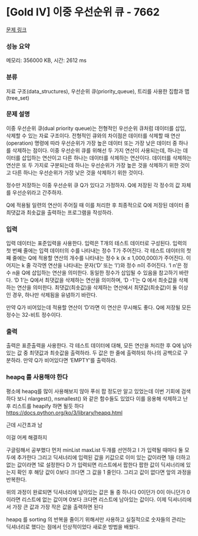 # [Gold IV] 이중 우선순위 큐 - 7662 

[문제 링크](https://www.acmicpc.net/problem/7662) 

### 성능 요약

메모리: 356000 KB, 시간: 2612 ms

### 분류

자료 구조(data_structures), 우선순위 큐(priority_queue), 트리를 사용한 집합과 맵(tree_set)

### 문제 설명

<p>이중 우선순위 큐(dual priority queue)는 전형적인 우선순위 큐처럼 데이터를 삽입, 삭제할 수 있는 자료 구조이다. 전형적인 큐와의 차이점은 데이터를 삭제할 때 연산(operation) 명령에 따라 우선순위가 가장 높은 데이터 또는 가장 낮은 데이터 중 하나를 삭제하는 점이다. 이중 우선순위 큐를 위해선 두 가지 연산이 사용되는데, 하나는 데이터를 삽입하는 연산이고 다른 하나는 데이터를 삭제하는 연산이다. 데이터를 삭제하는 연산은 또 두 가지로 구분되는데 하나는 우선순위가 가장 높은 것을 삭제하기 위한 것이고 다른 하나는 우선순위가 가장 낮은 것을 삭제하기 위한 것이다. </p>

<p>정수만 저장하는 이중 우선순위 큐 Q가 있다고 가정하자. Q에 저장된 각 정수의 값 자체를 우선순위라고 간주하자. </p>

<p>Q에 적용될 일련의 연산이 주어질 때 이를 처리한 후 최종적으로 Q에 저장된 데이터 중 최댓값과 최솟값을 출력하는 프로그램을 작성하라.</p>

### 입력 

 <p>입력 데이터는 표준입력을 사용한다. 입력은 T개의 테스트 데이터로 구성된다. 입력의 첫 번째 줄에는 입력 데이터의 수를 나타내는 정수 T가 주어진다. 각 테스트 데이터의 첫째 줄에는 Q에 적용할 연산의 개수를 나타내는 정수 k (k ≤ 1,000,000)가 주어진다. 이어지는 k 줄 각각엔 연산을 나타내는 문자(‘D’ 또는 ‘I’)와 정수 n이 주어진다. ‘I n’은 정수 n을 Q에 삽입하는 연산을 의미한다. 동일한 정수가 삽입될 수 있음을 참고하기 바란다. ‘D 1’는 Q에서 최댓값을 삭제하는 연산을 의미하며, ‘D -1’는 Q 에서 최솟값을 삭제하는 연산을 의미한다. 최댓값(최솟값)을 삭제하는 연산에서 최댓값(최솟값)이 둘 이상인 경우, 하나만 삭제됨을 유념하기 바란다.</p>

<p>만약 Q가 비어있는데 적용할 연산이 ‘D’라면 이 연산은 무시해도 좋다. Q에 저장될 모든 정수는 32-비트 정수이다. </p>

### 출력 

 <p>출력은 표준출력을 사용한다. 각 테스트 데이터에 대해, 모든 연산을 처리한 후 Q에 남아 있는 값 중 최댓값과 최솟값을 출력하라. 두 값은 한 줄에 출력하되 하나의 공백으로 구분하라. 만약 Q가 비어있다면 ‘EMPTY’를 출력하라.</p>

### heapq 를 사용해야 한다
평소에 heapq를 많이 사용해보지 않아 푸쉬 팝 정도만 알고 있었는데 
이번 기회에 검색하다 보니
nlargest(), nsmallest() 와 같은 함수들도 있었다
이를 응용해 삭제하고 난 후 리스트를 heapify 하면 될듯 하다
https://docs.python.org/ko/3/library/heapq.html

근데 시간초과 남

이걸 어케 해결하지

구글링해서 공부했다
먼저 minList maxList 두개를 선언하고 
I 가 입력될 때마다 둘 모두에 추가한다 그리고 딕셔너리에 입력된 값을 키값으로 이미 있는 값이라면 1을 더하고 없는 값이라면 1로 설정한다
D 가 입력되면 리스트에서 팝한다 팝한 값이 딕셔너리에 있는지 확인 후 해당 값이 0보다 크다면 그 값을 1 줄인다. 그리고 값이 없다면 앞의 과정을 반복한다.

위의 과정이 완료되면 딕셔너리에 남아있는 값은 둘 중 하나다 0이던가 0이 아니던가
0이라면 리스트에 없는 값이며 0보다 크다면 리스트에 남아있는 값이다.
이제 딕셔너리에서 가장 큰 값과 가장 작은 값을 출력하면 된다

heapq 를 sorting 의 반복을 줄이기 위해서만 사용하고 실질적으로 숫자들의 관리는 딕셔너리로 했다는 점에서 인상적이었다
새로운 방법을 배웠다.
